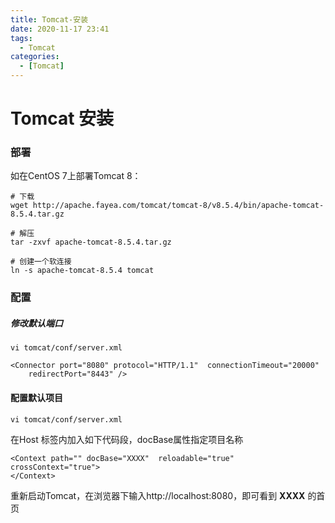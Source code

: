 ```yaml
---
title: Tomcat-安装
date: 2020-11-17 23:41
tags: 
  - Tomcat
categories:
  - [Tomcat]
---
```


# Tomcat 安装


### 部署
如在CentOS 7上部署Tomcat 8：

```
# 下载
wget http://apache.fayea.com/tomcat/tomcat-8/v8.5.4/bin/apache-tomcat-8.5.4.tar.gz

# 解压
tar -zxvf apache-tomcat-8.5.4.tar.gz 

# 创建一个软连接
ln -s apache-tomcat-8.5.4 tomcat
```


### 配置
##### 修改默认端口
```
vi tomcat/conf/server.xml 
```
    <Connector port="8080" protocol="HTTP/1.1"  connectionTimeout="20000"
        redirectPort="8443" />


#### 配置默认项目
```
vi tomcat/conf/server.xml
```
在Host 标签内加入如下代码段，docBase属性指定项目名称  

    <Context path="" docBase="XXXX"  reloadable="true" crossContext="true">  
    </Context>  


重新启动Tomcat，在浏览器下输入http://localhost:8080，即可看到 **XXXX** 的首页
